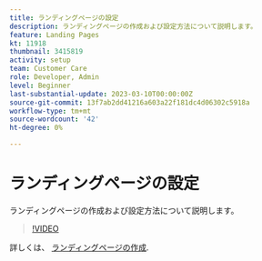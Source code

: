 ```yaml
---
title: ランディングページの設定
description: ランディングページの作成および設定方法について説明します。
feature: Landing Pages
kt: 11918
thumbnail: 3415819
activity: setup
team: Customer Care
role: Developer, Admin
level: Beginner
last-substantial-update: 2023-03-10T00:00:00Z
source-git-commit: 13f7ab2dd41216a603a22f181dc4d06302c5918a
workflow-type: tm+mt
source-wordcount: '42'
ht-degree: 0%

---
```


# ランディングページの設定

ランディングページの作成および設定方法について説明します。

>[!VIDEO](https://video.tv.adobe.com/v/3415819/?quality=12&learn=on)

詳しくは、 [ランディングページの作成](https://experienceleague.adobe.com/docs/campaign-classic/using/designing-content/editing-html-content/creating-a-landing-page.html).

